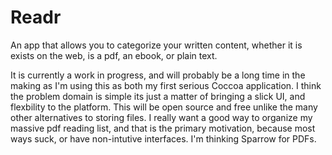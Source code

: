 Readr
=====

An app that allows you to categorize your written content, whether it is exists on the web, is a pdf, an ebook, or plain text. 

It is currently a work in progress, and will probably be a long time in the making as I'm using this as both my first serious Coccoa application. I think the problem domain is simple its just a matter of bringing a slick UI, and flexbility to the platform. This will be open source and free unlike the many other alternatives to storing files. I really want a good way to organize my massive pdf reading list, and that is the primary motivation, because most ways suck, or have non-intutive interfaces. I'm thinking Sparrow for PDFs.